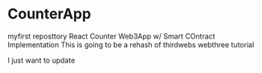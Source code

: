 # CounterApp
myfirst reposttory
React Counter Web3App w/ Smart COntract Implementation 
This is going to be a rehash of thirdwebs webthree tutorial

I just want to update